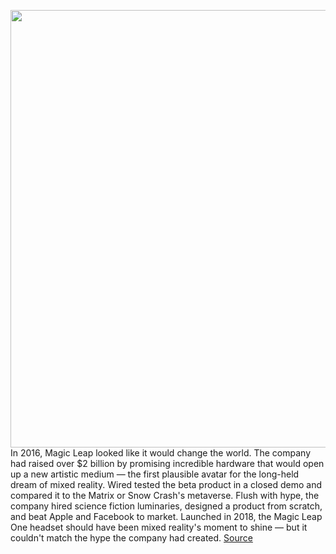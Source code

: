 <img src='https://cdn.vox-cdn.com/thumbor/zKTMZwSCdpRYTZXBnbumw1yXqp4=/0x0:2040x1360/1200x675/filters:focal(857x517:1183x843)/cdn.vox-cdn.com/uploads/chorus_image/image/66940432/jbareham_180717_2744_0038.5.jpg' width='700px' /><br/>
In 2016, Magic Leap looked like it would change the world. The company had raised over $2 billion by promising incredible hardware that would open up a new artistic medium — the first plausible avatar for the long-held dream of mixed reality. Wired tested the beta product in a closed demo and compared it to the Matrix or Snow Crash's metaverse. Flush with hype, the company hired science fiction luminaries, designed a product from scratch, and beat Apple and Facebook to market. Launched in 2018, the Magic Leap One headset should have been mixed reality's moment to shine — but it couldn't match the hype the company had created.
<a href='https://www.theverge.com/2020/6/16/21274638/magic-leap-app-store-partnerships-update'> Source <a/>